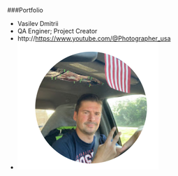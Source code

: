 ###Portfolio
- Vasilev Dmitrii 
- QA Enginer; Project Creator
- http://https://www.youtube.com/@Photographer_usa
- ![foto](Foto.png)
